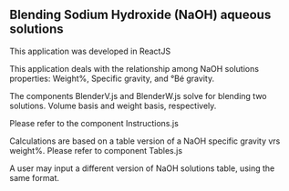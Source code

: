 ## Blending Sodium Hydroxide (NaOH) aqueous solutions

This application was developed in ReactJS

This application deals with the relationship among NaOH solutions properties: Weight%, Specific gravity, and °Bé gravity.

The components BlenderV.js and BlenderW.js solve for blending two solutions. Volume basis and weight basis, respectively.

Please refer to the component Instructions.js

Calculations are based on a table version of a NaOH specific gravity vrs weight%. Please refer to component Tables.js

A user may input a different version of NaOH solutions table, using the same format.

